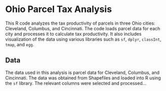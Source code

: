 <!DOCTYPE html>
<html>
  <head>
    <meta charset="utf-8">
    <title>Ohio Parcel Tax Analysis</title>
  </head>
  <body>
    <h1>Ohio Parcel Tax Analysis</h1>
    <p>This R code analyzes the tax productivity of parcels in three Ohio cities: Cleveland, Columbus, and Cincinnati. The code loads parcel data for each city and processes it to calculate tax productivity. It also includes visualization of the data using various libraries such as <code>sf</code>, <code>dplyr</code>, <code>classInt</code>, <code>tmap</code>, and <code>egg</code>.</p>
    <h2>Data</h2>
    <p>The data used in this analysis is parcel data for Cleveland, Columbus, and Cincinnati. The data was obtained from Shapefiles and loaded into R using the <code>sf</code> library. The relevant columns were selected and processed...</p>
  </body>
</html>
